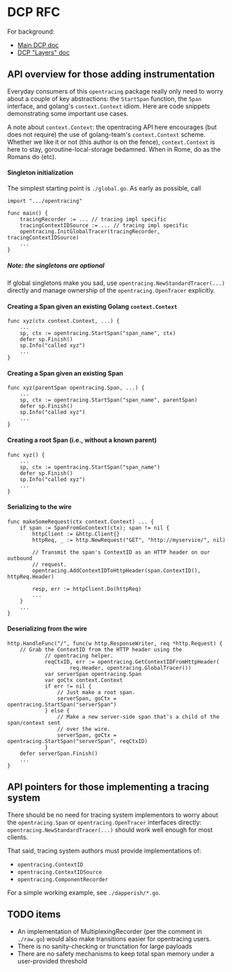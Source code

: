 # DCP RFC

For background:
- [Main DCP doc](https://paper.dropbox.com/doc/Distributed-Context-Propagation-RGvlvD1NFKYmrJG9vGCES)
- [DCP "Layers" doc](https://paper.dropbox.com/doc/DCP-Layers-and-Semantics-X1Tm1MSiBJECBkWYQKS2I)

## API overview for those adding instrumentation

Everyday consumers of this `opentracing` package really only need to worry
about a couple of key abstractions: the `StartSpan` function, the `Span`
interface, and golang's `context.Context` idiom. Here are code snippets
demonstrating some important use cases.

A note about `context.Context`: the opentracing API here encourages (but does
not require) the use of golang-team's `context.Context` scheme. Whether we like
it or not (this author is on the fence), `context.Context` is here to stay,
goroutine-local-storage bedamned. When in Rome, do as the Romans do (etc).

#### Singleton initialization

The simplest starting point is `./global.go`. As early as possible, call

    import ".../opentracing"
    
    func main() {
        tracingRecorder := ... // tracing impl specific
        tracingContextIDSource := ... // tracing impl specific
        opentracing.InitGlobalTracer(tracingRecorder, tracingContextIDSource)
        ...
    }

##### Note: the singletons are optional

If global singletons make you sad, use `opentracing.NewStandardTracer(...)`
directly and manage ownership of the `opentracing.OpenTracer` explicitly.

#### Creating a Span given an existing Golang `context.Context`

    func xyz(ctx context.Context, ...) {
        ...
        sp, ctx := opentracing.StartSpan("span_name", ctx)
        defer sp.Finish()
		sp.Info("called xyz")
        ...
    }

#### Creating a Span given an existing Span

    func xyz(parentSpan opentracing.Span, ...) {
        ...
        sp, ctx := opentracing.StartSpan("span_name", parentSpan)
        defer sp.Finish()
		sp.Info("called xyz")
        ...
    }

#### Creating a root Span (i.e., without a known parent)

    func xyz() {
        ...
        sp, ctx := opentracing.StartSpan("span_name")
        defer sp.Finish()
		sp.Info("called xyz")
        ...
    }

#### Serializing to the wire

    func makeSomeRequest(ctx context.Context) ... {
        if span := SpanFromGoContext(ctx); span != nil {
            httpClient := &http.Client{}
            httpReq, _ := http.NewRequest("GET", "http://myservice/", nil)

			// Transmit the span's ContextID as an HTTP header on our outbound
            // request.
            opentracing.AddContextIDToHttpHeader(span.ContextID(), httpReq.Header)

            resp, err := httpClient.Do(httpReq)
            ...
        }
        ...
    }

#### Deserializing from the wire

	http.HandleFunc("/", func(w http.ResponseWriter, req *http.Request) {
		// Grab the ContextID from the HTTP header using the
                // opentracing helper.
                reqCtxID, err := opentracing.GetContextIDFromHttpHeader(
                        req.Header, opentracing.GlobalTracer())
                var serverSpan opentracing.Span
                var goCtx context.Context
                if err != nil {
                    // Just make a root span.
                    serverSpan, goCtx = opentracing.StartSpan("serverSpan")
                } else {
                    // Make a new server-side span that's a child of the span/context sent
                    // over the wire.
                    serverSpan, goCtx = opentracing.StartSpan("serverSpan", reqCtxID)
                }
		defer serverSpan.Finish()
        ...
    }

## API pointers for those implementing a tracing system

There should be no need for tracing system implementors to worry about the
`opentracing.Span` or `opentracing.OpenTracer` interfaces directly:
`opentracing.NewStandardTracer(...)` should work well enough for most clients.

That said, tracing system authors must provide implementations of:
- `opentracing.ContextID`
- `opentracing.ContextIDSource`
- `opentracing.ComponentRecorder`

For a simple working example, see `./dapperish/*.go`.

## TODO items

- An implementation of MultiplexingRecorder (per the comment in `./raw.go`)
  would also make transitions easier for opentracing users.
- There is no sanity-checking or trunctation for large payloads
- There are no safety mechanisms to keep total span memory under a
  user-provided threshold
